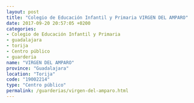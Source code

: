 ```yaml
---
layout: post
title: "Colegio de Educación Infantil y Primaria VIRGEN DEL AMPARO"
date: 2017-09-20 20:57:05 +0200
categories:
- Colegio de Educación Infantil y Primaria
- guadalajara
- torija
- Centro público
- guarderia
name: "VIRGEN DEL AMPARO"
province: "Guadalajara"
location: "Torija"
code: "19002214"
type: "Centro público"
permalink: /guarderias/virgen-del-amparo.html
---
```

